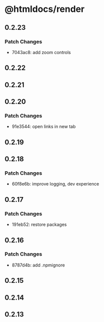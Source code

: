 # @htmldocs/render

## 0.2.23

### Patch Changes

- 7043ac8: add zoom controls

## 0.2.22

## 0.2.21

## 0.2.20

### Patch Changes

- 91e3544: open links in new tab

## 0.2.19

## 0.2.18

### Patch Changes

- 60f8e6b: improve logging, dev experience

## 0.2.17

### Patch Changes

- 191eb52: restore packages

## 0.2.16

### Patch Changes

- 8787d4b: add .npmignore

## 0.2.15

## 0.2.14

## 0.2.13
